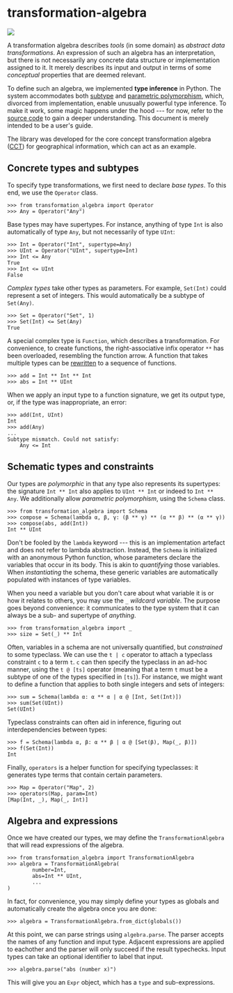 # transformation-algebra

[![](https://img.shields.io/pypi/v/transformation-algebra)](https://pypi.org/project/transformation-algebra/)

A transformation algebra describes *tools* (in some domain) as *abstract data 
transformations*. An expression of such an algebra has an interpretation, but 
there is not necessarily any concrete data structure or implementation 
assigned to it. It merely describes its input and output in terms of some 
*conceptual* properties that are deemed relevant.

To define such an algebra, we implemented **type inference** in Python. The 
system accommodates both [subtype](https://en.wikipedia.org/wiki/Subtyping) 
and [parametric 
polymorphism](https://en.wikipedia.org/wiki/Parametric_polymorphism), which, 
divorced from implementation, enable unusually powerful type inference. To 
make it work, some magic happens under the hood --- for now, refer to the 
[source 
code](https://github.com/quangis/transformation_algebra/blob/master/transformation_algebra/type.py) 
to gain a deeper understanding. This document is merely intended to be a 
user's guide.

The library was developed for the core concept transformation algebra 
([CCT](https://github.com/quangis/cct)) for geographical information, which 
can act as an example.


## Concrete types and subtypes

To specify type transformations, we first need to declare *base types*. To 
this end, we use the `Operator` class. 

    >>> from transformation_algebra import Operator
    >>> Any = Operator("Any")

Base types may have supertypes. For instance, anything of type `Int` is also 
automatically of type `Any`, but not necessarily of type `UInt`:

    >>> Int = Operator("Int", supertype=Any)
    >>> UInt = Operator("UInt", supertype=Int)
    >>> Int <= Any
    True
    >>> Int <= UInt
    False

*Complex types* take other types as parameters. For example, `Set(Int)` could 
represent a set of integers. This would automatically be a subtype of 
`Set(Any)`.

    >>> Set = Operator("Set", 1)
    >>> Set(Int) <= Set(Any)
    True

A special complex type is `Function`, which describes a transformation. For 
convenience, to create functions, the right-associative infix operator `**` 
has been overloaded, resembling the function arrow. A function that takes 
multiple types can be [rewritten](https://en.wikipedia.org/wiki/Currying) to a 
sequence of functions.

    >>> add = Int ** Int ** Int
    >>> abs = Int ** UInt

When we apply an input type to a function signature, we get its output type, 
or, if the type was inappropriate, an error:

    >>> add(Int, UInt)
    Int
    >>> add(Any)
    ...
    Subtype mismatch. Could not satisfy:
        Any <= Int


## Schematic types and constraints

Our types are *polymorphic* in that any type also represents its supertypes: 
the signature `Int ** Int` also applies to `UInt ** Int` or indeed to `Int ** 
Any`. We additionally allow *parametric polymorphism*, using the `Schema` 
class.

    >>> from transformation_algebra import Schema
    >>> compose = Schema(lambda α, β, γ: (β ** γ) ** (α ** β) ** (α ** γ))
    >>> compose(abs, add(Int))
    Int ** UInt

Don't be fooled by the `lambda` keyword --- this is an implementation artefact 
and does not refer to lambda abstraction. Instead, the `Schema` is initialized 
with an anonymous Python function, whose parameters declare the variables that 
occur in its body. This is akin to *quantifying* those variables. When 
*instantiating* the schema, these generic variables are automatically 
populated with instances of type variables.

When you need a variable but you don't care about what variable it is or how 
it relates to others, you may use the `_` *wildcard variable*. The purpose 
goes beyond convenience: it communicates to the type system that it can always 
be a sub- and supertype of *anything*.

    >>> from transformation_algebra import _
    >>> size = Set(_) ** Int

Often, variables in a schema are not universally quantified, but *constrained* 
to some typeclass. We can use the `t | c` operator to attach a typeclass 
constraint `c` to a term `t`. `c` can then specify the typeclass in an ad-hoc 
manner, using the `t @ [ts]` operator (meaning that a term `t` must be a 
subtype of one of the types specified in `[ts]`). For instance, we might want 
to define a function that applies to both single integers and sets of 
integers:

    >>> sum = Schema(lambda α: α ** α | α @ [Int, Set(Int)])
    >>> sum(Set(UInt))
    Set(UInt)

Typeclass constraints can often aid in inference, figuring out 
interdependencies between types:

    >>> f = Schema(lambda α, β: α ** β | α @ [Set(β), Map(_, β)])
    >>> f(Set(Int))
    Int

Finally, `operators` is a helper function for specifying typeclasses: it 
generates type terms that contain certain parameters.

    >>> Map = Operator("Map", 2)
    >>> operators(Map, param=Int)
    [Map(Int, _), Map(_, Int)]


## Algebra and expressions

Once we have created our types, we may define the `TransformationAlgebra` that 
will read expressions of the algebra.

    >>> from transformation_algebra import TransformationAlgebra
    >>> algebra = TransformationAlgebra(
            number=Int,
            abs=Int ** UInt,
            ...
    )

In fact, for convenience, you may simply define your types as globals and 
automatically create the algebra once you are done:

    >>> algebra = TransformationAlgebra.from_dict(globals())

At this point, we can parse strings using `algebra.parse`. The parser accepts 
the names of any function and input type. Adjacent expressions are applied to 
eachother and the parser will only succeed if the result typechecks. Input 
types can take an optional identifier to label that input.

    >>> algebra.parse("abs (number x)")

This will give you an `Expr` object, which has a `type` and sub-expressions.
